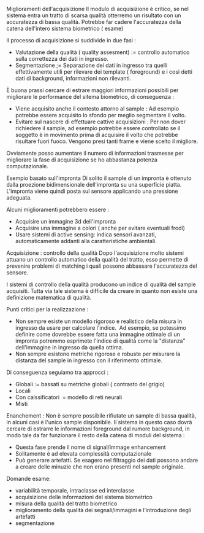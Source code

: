 Miglioramenti dell'acquisizione
Il modulo di acquisizione è critico, se nel sistema entra un tratto di scarsa qualità otterremo un risultato con un accuratezza di bassa qualità. Potrebbe far cadere l'accuratezza della catena dell'intero sistema biometrico ( esame)

Il processo di acquisizione si suddivide in due fasi :
- Valutazione della qualità ( quality assesment) := controllo automatico sulla correttezza dei dati in ingresso.
- Segmentazione ;= Separazione dei dati in ingresso tra quelli effettivamente utili per rilevare dei template ( foreground) e i cosi detti dati di background, informazioni non rilevanti.

È buona prassi cercare di estrare maggiori informazioni possibili per migliorare le performance del sitema biometrico, di conseguenza :
- Viene acquisito anche il contesto attorno al sample :
	Ad esempio potrebbe essere acquisito lo sfondo per meglio segmentare il volto.
- Evitare sul nascere di effettuare cattive acquisizioni :
	Per non dover richiedere il sample, ad esempio potrebbe essere controllato se il soggetto è in movimento prima di acquisire il volto che potrebbe risultare fuori fuoco. Vengono presi tanti frame e viene scelto il migliore.

Ovviamente posso aumentare il numero di informazioni trasmesse per migliorare la fase di acquisizione se ho abbastanza potenza computazionale.

Esempio basato sull'impronta
Di solito il sample di un impronta è ottenuto dalla proezione bidimensionale dell'impronta su una superficie piatta.
L'impronta viene quindi posta sul sensore applicando una pressione adeguata.

Alcuni miglioramenti potrebbero essere :
- Acquisire un immagine 3d dell'impronta
- Acquisire una immagine a colori ( anche per evitare eventuali frodi)
- Usare sistemi di active sensing: indica sensori avanzati, automaticamente addanti alla caratteristiche ambientali.

Acquisizione : controllo della qualità
Dopo l'acquisizione molto sistemi attuano un controllo automatico della qualità del tratto, esso permette di prevenire problemi di matching i quali possono abbassare l'accuratezza del sensore.

I sistemi di controllo della qualità producono un indice di qualità del sample acquisiti. Tutta via tale sistema è difficile da creare in quanto non esiste una definizione matematica di qualità.

Punti critici per la realizzazione :
- Non sempre esiste un modello rigoroso e realistico della misura in ingresso da usare per calcolare l'indice.  Ad esempio, se potessimo definire come dovrebbe essere fatta una immagine ottimale di un impronta potremmo esprimete l'indice di qualità come la "distanza" dell'immagine in ingresso da quella ottima.
- Non sempre esistono metriche rigorose e robuste per misurare la distanza del sample in ingresso con il riferimento ottimale.

Di conseguenza seguiamo tra approcci :
- Globali := bassati su metriche globali ( contrasto del grigio)
- Locali
- Con calssificatori  = modello di reti neurali
- Misti

Enanchement :
Non è sempre possibile rifiutate un sample di bassa qualità, in alcuni casi è l'unico sample disponibile.
Il sistema in questo caso dovrà cercare di estrarre le informazioni foreground dal rumore background, in modo tale da far funzionare il resto della catena di moduli del sistema :
- Questa fase prende il nome di signal/immage enhancement
- Solitamente è ad elevata complessità computazionale
- Può generare artefatti. Se esagero nel filtraggio dei dati possono andare a creare delle minuzie che non erano presenti nel sample originale.

Domande esame:
- variabilità temporale, intraclasse ed interclasse
- acquisizione delle informazioni del sistema biometrico
- misura della qualità del tratto biometrico
- miglioramento della qualità dei segnali/immagini e l’introduzione degli artefatti 
- segmentazione